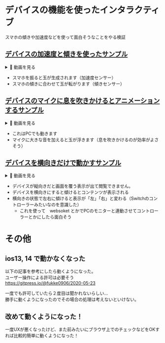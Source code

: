 # デバイスの機能を使ったインタラクティブ
スマホの傾きや加速度などを使って面白そうなことをやる検証

## [デバイスの加速度と傾きを使ったサンプル](https://yuki-sakaguchi.github.io/device/device_event/) 
<details>
  <summary>🎥 動画を見る</summary>
  <div>
    <video src="https://user-images.githubusercontent.com/16290220/232320470-25a6cd4d-324f-469c-8fe8-32dd802482ac.mov" />
  </div>
</details>

* スマホを振ると玉が生成されます（加速度センサー）
* スマホの傾きに合わせて玉が転がります（傾きセンサー）

## [デバイスのマイクに息を吹きかけるとアニメーションするサンプル](https://yuki-sakaguchi.github.io/device/device_mic/) 

<details>
  <summary>🎥 動画を見る</summary>
  <div>
    <video src="https://user-images.githubusercontent.com/16290220/232320532-6e7ba61d-8826-4822-9aaa-e361147fc86b.mov" />
  </div>
</details>

* これはPCでも動きます
* マイクに大きな音を加えると玉が浮きます（息を吹きかけるのが効率がよさそう）

## [デバイスを横向きだけで動かすサンプル](https://yuki-sakaguchi.github.io/device/device_direction/)
<details>
  <summary>🎥 動画を見る</summary>
  <div>
    <video src="https://user-images.githubusercontent.com/16290220/232320539-9bbdff65-57a2-42f0-bcef-039f6cdd83a0.mov" />
  </div>
</details>

* デバイスが縦向きだと画面を覆う表示が出て閲覧できません。
* デバイスを横向きにすると傾けるとコンテンツが表示される
* 横向きの状態で左右に傾けると表示が「左」「右」と変わる（Switchのコントローラーみたいなのを意識した）
  * これを使って　websoket とかでPCのモニターと連動させてコントローラーとかにしたら面白そう

# その他

## ios13, 14 で動かなくなった
以下の記事を参考にしたら動くようになった。  
ユーザー操作による許可は必要そう  
https://gitpress.io/@fukke0906/2020-05-23

一度でも許可していたら２度目は聞かれないらしい...  
勝手に動くようになったのでその場合の処理は考えないといけない。

## 改めて動くようになった！
一度UXが悪くなったけど、また前みたいにブラウザ上でのチェックなどをOKすれば比較的簡単に動くようになった！
